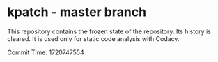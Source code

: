 # kpatch - master branch

This repository contains the frozen state of the repository.
Its history is cleared. It is used only for static code
analysis with Codacy.

Commit Time: 1720747554